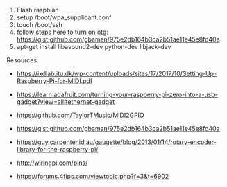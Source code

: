 1. Flash raspbian
2. setup /boot/wpa_supplicant.conf
3. touch /boot/ssh
4. follow steps here to turn on otg: https://gist.github.com/gbaman/975e2db164b3ca2b51ae11e45e8fd40a
5. apt-get install libasound2-dev python-dev libjack-dev

Resources:
- https://ixdlab.itu.dk/wp-content/uploads/sites/17/2017/10/Setting-Up-Raspberry-Pi-for-MIDI.pdf
- https://learn.adafruit.com/turning-your-raspberry-pi-zero-into-a-usb-gadget?view=all#ethernet-gadget
- https://github.com/TaylorTMusic/MIDI2GPIO
- https://gist.github.com/gbaman/975e2db164b3ca2b51ae11e45e8fd40a

- https://guy.carpenter.id.au/gaugette/blog/2013/01/14/rotary-encoder-library-for-the-raspberry-pi/
- http://wiringpi.com/pins/
- https://forums.4fips.com/viewtopic.php?f=3&t=6902
